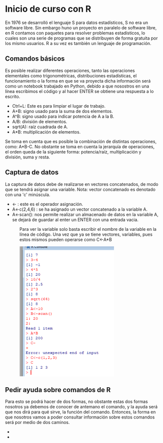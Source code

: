<div>
  <h1>Inicio de curso con R</h1>
  <p>
  En 1976 se desarrolló el lenguaje S para datos estadísticos, S no era un software libre.
  Sin embargo huno un proyecto en paralelo de software libre, en R contamos con paquetes para resolver problemas estadísticos, lo cuales son una serie de programas que se distribuyen de forma gratuita por los mismo usuarios. R a su vez es también un lenguaje de programación.
  </p>
</div>

<div>
  <h2>Comandos básicos</h2>
  <p>Es posible realizar diferentes operaciones, tanto las operaciones elementales como trigonométricas, distribuciones estadísticas, el funcionamiento o la forma en que se va 
    proyecta dicha información será como un notebook trabajado en Python, debido a que nosostros en una línea escribimos el código y al hacer ENTER se obtiene una respuesta a 
    lo escrito.
    <ul>
      <li>Ctrl+L: Este es para limpiar el lugar de trabajo.</li>
      <li>A+B: signo usado para la suma de dos elementos.</li>
      <li>A^B: signo usado para indicar potencia de A a la B.</li>
      <li>A/B: división de elementos.</li>
      <li>sqrt(A): raíz cuadrada de A.</li>
      <li>A*B: multiplicación de elementos.</li>
    </ul>
    </p>
    <p>
    Se toma en cuenta que es posible la combinación de distintas operaciones, como: A*B-C. No obstante se toma en cuenta la jerarquía de operaciones, el orden queda
    de la siguiente forma: potencia/raíz, multiplicación y división, suma y resta.
  </p>
  <h2>Captura de datos</h2>
  <p>La captura de datos debe de realizarse en vectores concatenados, de modo que se tendrá asignar una variable.
    Nota: vector concatenado es denotado con una 'c' minúscula.
    <ul>
      <li><- : este es el operador asignación.</li>
      <li>A<-c(2,4,6) : se ha asignado un vector concatenado a la variable A.</li>
      <li>A<-scan(): nos permite realizar un almacenado de datos en la variable A, se dejará de guardar al enter un ENTER con una entrada vacia.</li>
    <ul>
  </p>
        
  <p>
    Para ver la variable solo basta escribir el nombre de la variable en la línea de código.  
    Una vez que ya se tiene vectores, variables, pues estos mismos pueden operarse como C<-A*B
  </p>
  <img src="./images/1.png">
</div>

<div>
  <h2>Pedir ayuda sobre comandos de R</h2>
  <p>
    Para esto se podrá hacer de dos formas, no obstante estas dos formas nosotros ya debemos de conocer de antemano el comando, y la ayuda será que nos dirá para qué sirve, 
    la función del comando.
    Entonces, la forma en que nosotros vamos a poder consultar información sobre estos comandos será por medio de dos caminos.
    <ul>
      <li><li>
    </ul>
  
  </p>
</div>
